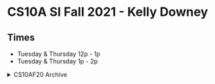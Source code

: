 # CS10A SI Fall 2021 - Kelly Downey

## Times
* Tuesday & Thursday 12p - 1p
* Tuesday & Thursday 1p - 2p

<details>
    <summary>CS10AF20 Archive</summary>
    This quarter, there will be new practice problems that will be used.
    If you want extra practice problems, the previous year's SI contains a lot of unrepeated problems.
    https://github.com/PikaSannnnn/SI-CS10A-FALL2020
</details>

